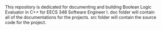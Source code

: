 This repository is dedicated for documenting and building Boolean Logic Evaluator in C++ for EECS 348 Software Engineer I.
doc folder will contain all of the documentations for the projects.
src folder will contain the source code for the project. 
